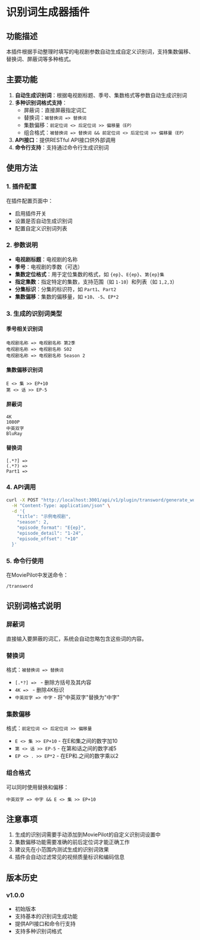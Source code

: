 # 识别词生成器插件

## 功能描述

本插件根据手动整理时填写的电视剧参数自动生成自定义识别词，支持集数偏移、替换词、屏蔽词等多种格式。

## 主要功能

1. **自动生成识别词**：根据电视剧标题、季号、集数格式等参数自动生成识别词
2. **多种识别词格式支持**：
   - 屏蔽词：直接屏蔽指定词汇
   - 替换词：`被替换词 => 替换词`
   - 集数偏移：`前定位词 <> 后定位词 >> 偏移量（EP）`
   - 组合格式：`被替换词 => 替换词 && 前定位词 <> 后定位词 >> 偏移量（EP）`
3. **API接口**：提供RESTful API接口供外部调用
4. **命令行支持**：支持通过命令行生成识别词

## 使用方法

### 1. 插件配置

在插件配置页面中：
- 启用插件开关
- 设置是否自动生成识别词
- 配置自定义识别词列表

### 2. 参数说明

- **电视剧标题**：电视剧的名称
- **季号**：电视剧的季数（可选）
- **集数定位格式**：用于定位集数的格式，如 `{ep}`、`E{ep}`、`第{ep}集`
- **指定集数**：指定特定的集数，支持范围（如 `1-10`）和列表（如 `1,2,3`）
- **分集标识**：分集的标识符，如 `Part1`、`Part2`
- **集数偏移**：集数的偏移量，如 `+10`、`-5`、`EP*2`

### 3. 生成的识别词类型

#### 季号相关识别词
```
电视剧名称 => 电视剧名称 第2季
电视剧名称 => 电视剧名称 S02
电视剧名称 => 电视剧名称 Season 2
```

#### 集数偏移识别词
```
E <> 集 >> EP+10
第 <> 话 >> EP-5
```

#### 屏蔽词
```
4K
1080P
中英双字
BluRay
```

#### 替换词
```
[.*?] => 
(.*?) => 
Part1 => 
```

### 4. API调用

```bash
curl -X POST "http://localhost:3001/api/v1/plugin/transword/generate_word" \
  -H "Content-Type: application/json" \
  -d '{
    "title": "示例电视剧",
    "season": 2,
    "episode_format": "E{ep}",
    "episode_detail": "1-24",
    "episode_offset": "+10"
  }'
```

### 5. 命令行使用

在MoviePilot中发送命令：
```
/transword
```

## 识别词格式说明

### 屏蔽词
直接输入要屏蔽的词汇，系统会自动忽略包含这些词的内容。

### 替换词
格式：`被替换词 => 替换词`
- `[.*?] => ` - 删除方括号及其内容
- `4K => ` - 删除4K标识
- `中英双字 => 中字` - 将"中英双字"替换为"中字"

### 集数偏移
格式：`前定位词 <> 后定位词 >> 偏移量`
- `E <> 集 >> EP+10` - 在E和集之间的数字加10
- `第 <> 话 >> EP-5` - 在第和话之间的数字减5
- `EP <> . >> EP*2` - 在EP和.之间的数字乘以2

### 组合格式
可以同时使用替换和偏移：
```
中英双字 => 中字 && E <> 集 >> EP+10
```

## 注意事项

1. 生成的识别词需要手动添加到MoviePilot的自定义识别词设置中
2. 集数偏移功能需要准确的前后定位词才能正确工作
3. 建议先在小范围内测试生成的识别词效果
4. 插件会自动过滤常见的视频质量标识和编码信息

## 版本历史

### v1.0.0
- 初始版本
- 支持基本的识别词生成功能
- 提供API接口和命令行支持
- 支持多种识别词格式
